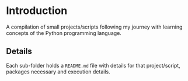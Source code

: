 # Introduction

A compilation of small projects/scripts following my journey with learning concepts of the Python programming language.

## Details
Each sub-folder holds a `README.md` file with details for that project/script, packages necessary and execution details.
